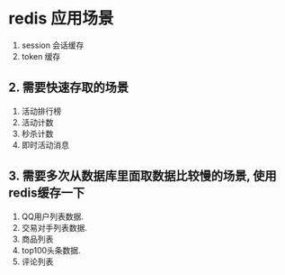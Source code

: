 # redis 应用场景

1. session 会话缓存
2. token 缓存

## 2. 需要快速存取的场景

1. 活动排行榜
2. 活动计数
3. 秒杀计数
4. 即时活动消息

## 3. 需要多次从数据库里面取数据比较慢的场景, 使用redis缓存一下

1. QQ用户列表数据.
2. 交易对手列表数据.
3. 商品列表
4. top100头条数据.
5. 评论列表



